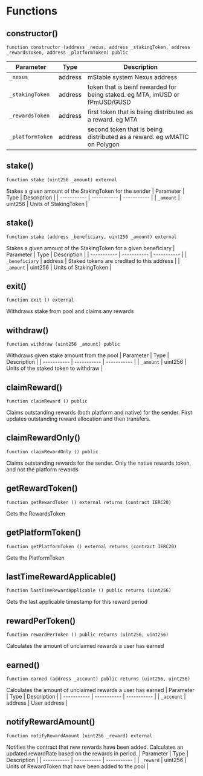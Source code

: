 # Functions

## constructor()
`function constructor (address _nexus, address _stakingToken, address _rewardsToken, address _platformToken) public`


| Parameter   | Type        | Description |
| ----------- | ----------- | ----------- | 
| `_nexus` | address | mStable system Nexus address |
| `_stakingToken` | address | token that is beinf rewarded for being staked. eg MTA, imUSD or fPmUSD/GUSD |
| `_rewardsToken` | address | first token that is being distributed as a reward. eg MTA |
| `_platformToken` | address | second token that is being distributed as a reward. eg wMATIC on Polygon |

## stake()
`function stake (uint256 _amount) external`

Stakes a given amount of the StakingToken for the sender
| Parameter   | Type        | Description |
| ----------- | ----------- | ----------- | 
| `_amount` | uint256 | Units of StakingToken |

## stake()
`function stake (address _beneficiary, uint256 _amount) external`

Stakes a given amount of the StakingToken for a given beneficiary
| Parameter   | Type        | Description |
| ----------- | ----------- | ----------- | 
| `_beneficiary` | address | Staked tokens are credited to this address |
| `_amount` | uint256 | Units of StakingToken |

## exit()
`function exit () external`

Withdraws stake from pool and claims any rewards

## withdraw()
`function withdraw (uint256 _amount) public`

Withdraws given stake amount from the pool
| Parameter   | Type        | Description |
| ----------- | ----------- | ----------- | 
| `_amount` | uint256 | Units of the staked token to withdraw |

## claimReward()
`function claimReward () public`

Claims outstanding rewards (both platform and native) for the sender.First updates outstanding reward allocation and then transfers.

## claimRewardOnly()
`function claimRewardOnly () public`

Claims outstanding rewards for the sender. Only the nativerewards token, and not the platform rewards

## getRewardToken()
`function getRewardToken () external returns (contract IERC20)`

Gets the RewardsToken

## getPlatformToken()
`function getPlatformToken () external returns (contract IERC20)`

Gets the PlatformToken

## lastTimeRewardApplicable()
`function lastTimeRewardApplicable () public returns (uint256)`

Gets the last applicable timestamp for this reward period

## rewardPerToken()
`function rewardPerToken () public returns (uint256, uint256)`

Calculates the amount of unclaimed rewards a user has earned

## earned()
`function earned (address _account) public returns (uint256, uint256)`

Calculates the amount of unclaimed rewards a user has earned
| Parameter   | Type        | Description |
| ----------- | ----------- | ----------- | 
| `_account` | address | User address |

## notifyRewardAmount()
`function notifyRewardAmount (uint256 _reward) external`

Notifies the contract that new rewards have been added.Calculates an updated rewardRate based on the rewards in period.
| Parameter   | Type        | Description |
| ----------- | ----------- | ----------- | 
| `_reward` | uint256 | Units of RewardToken that have been added to the pool |

